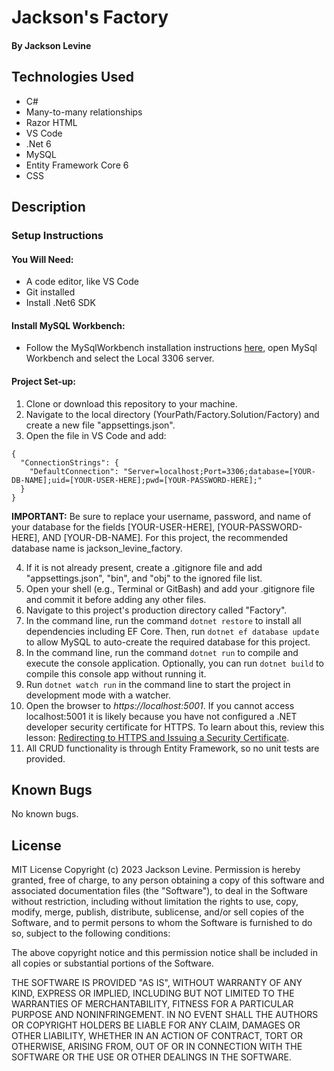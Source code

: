 # Jackson's Factory

#### By Jackson Levine

## Technologies Used

* C#
* Many-to-many relationships
* Razor HTML
* VS Code
* .Net 6
* MySQL
* Entity Framework Core 6
* CSS

## Description

### Setup Instructions

#### You Will Need: 

* A code editor, like VS Code
* Git installed
* Install .Net6 SDK

#### Install MySQL Workbench:
* Follow the MySqlWorkbench installation instructions [here](https://www.mysql.com/products/workbench/), open MySql Workbench and select the Local 3306 server.

#### Project Set-up:
1. Clone or download this repository to your machine.
2. Navigate to the local directory (YourPath/Factory.Solution/Factory) and create a new file "appsettings.json".
3. Open the file in VS Code and add:
  ```
  {
    "ConnectionStrings": {
      "DefaultConnection": "Server=localhost;Port=3306;database=[YOUR-DB-NAME];uid=[YOUR-USER-HERE];pwd=[YOUR-PASSWORD-HERE];"
    }
  }
  ```

**IMPORTANT:** Be sure to replace your username, password, and name of your database for the fields [YOUR-USER-HERE], [YOUR-PASSWORD-HERE], AND [YOUR-DB-NAME].
For this project, the recommended database name is jackson_levine_factory.


4. If it is not already present, create a .gitignore file and add "appsettings.json", "bin", and "obj" to the ignored file list.  
5. Open your shell (e.g., Terminal or GitBash) and add your .gitignore file and commit it before adding any other files. 
6. Navigate to this project's production directory called "Factory". 
7. In the command line, run the command `dotnet restore` to install all dependencies including EF Core. Then, run `dotnet ef database update` to allow MySQL to auto-create the required database for this project.
8. In the command line, run the command `dotnet run` to compile and execute the console application. Optionally, you can run `dotnet build` to compile this console app without running it.
9. Run `dotnet watch run` in the command line to start the project in development mode with a watcher.
10. Open the browser to _https://localhost:5001_. If you cannot access localhost:5001 it is likely because you have not configured a .NET developer security certificate for HTTPS. To learn about this, review this lesson: [Redirecting to HTTPS and Issuing a Security Certificate](https://www.learnhowtoprogram.com/c-and-net/basic-web-applications/redirecting-to-https-and-issuing-a-security-certificate).
11. All CRUD functionality is through Entity Framework, so no unit tests are provided.
## Known Bugs

No known bugs.

## License

MIT License Copyright (c) 2023 Jackson Levine. Permission is hereby granted, free of charge, to any person obtaining a copy of this software and associated documentation files (the "Software"), to deal in the Software without restriction, including without limitation the rights to use, copy, modify, merge, publish, distribute, sublicense, and/or sell copies of the Software, and to permit persons to whom the Software is furnished to do so, subject to the following conditions:

The above copyright notice and this permission notice shall be included in all copies or substantial portions of the Software.

THE SOFTWARE IS PROVIDED "AS IS", WITHOUT WARRANTY OF ANY KIND, EXPRESS OR IMPLIED, INCLUDING BUT NOT LIMITED TO THE WARRANTIES OF MERCHANTABILITY, FITNESS FOR A PARTICULAR PURPOSE AND NONINFRINGEMENT. IN NO EVENT SHALL THE AUTHORS OR COPYRIGHT HOLDERS BE LIABLE FOR ANY CLAIM, DAMAGES OR OTHER LIABILITY, WHETHER IN AN ACTION OF CONTRACT, TORT OR OTHERWISE, ARISING FROM, OUT OF OR IN CONNECTION WITH THE SOFTWARE OR THE USE OR OTHER DEALINGS IN THE SOFTWARE.